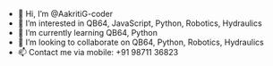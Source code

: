 - 👋 Hi, I’m @AakritiG-coder
- 👀 I’m interested in QB64, JavaScript, Python, Robotics, Hydraulics
- 🌱 I’m currently learning QB64, Python
- 💞️ I’m looking to collaborate on QB64, Python, Robotics, Hydraulics
- 📫 Contact me via mobile: +91 98711 36823

<!---
AakritiG-coder/AakritiG-coder is a ✨ special ✨ repository because its `README.md` (this file) appears on your GitHub profile.
You can click the Preview link to take a look at your changes.
--->
